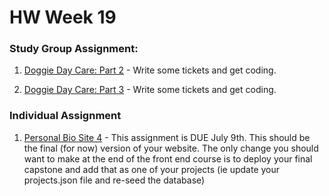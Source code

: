 # HW Week 19

### Study Group Assignment:
1. [Doggie Day Care: Part 2](https://github.com/nss-nightclass-projects/react-doggie-day-care/blob/master/part2.md) - Write some tickets and get coding.

1. [Doggie Day Care: Part 3](https://github.com/nss-nightclass-projects/react-doggie-day-care/blob/master/part3.md) - Write some tickets and get coding.

### Individual Assignment
1. [Personal Bio Site 4](https://github.com/nss-nightclass-projects/personal-bio-site-instructions/blob/master/personal-bio-site-04.md) - This assignment is DUE July 9th.  This should be the final (for now) version of your website.  The only change you should want to make at the end of the front end course is to deploy your final capstone and add that as one of your projects (ie update your projects.json file and re-seed the database)
